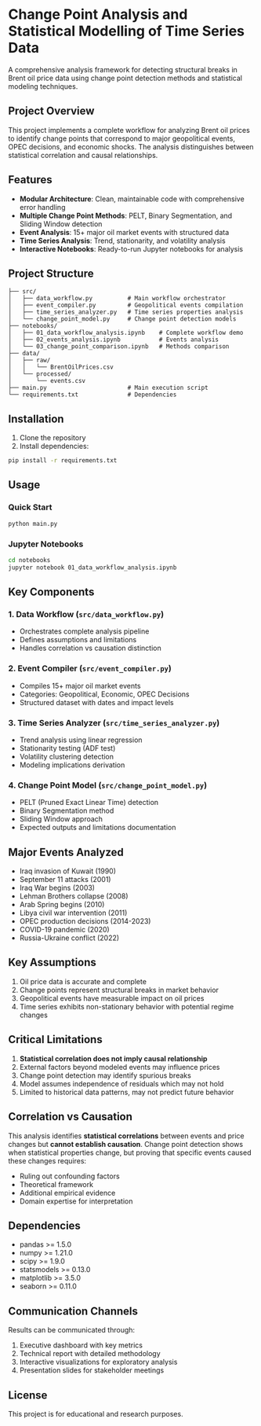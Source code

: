 # Change Point Analysis and Statistical Modelling of Time Series Data

A comprehensive analysis framework for detecting structural breaks in Brent oil price data using change point detection methods and statistical modeling techniques.

## Project Overview

This project implements a complete workflow for analyzing Brent oil prices to identify change points that correspond to major geopolitical events, OPEC decisions, and economic shocks. The analysis distinguishes between statistical correlation and causal relationships.

## Features

- **Modular Architecture**: Clean, maintainable code with comprehensive error handling
- **Multiple Change Point Methods**: PELT, Binary Segmentation, and Sliding Window detection
- **Event Analysis**: 15+ major oil market events with structured data
- **Time Series Analysis**: Trend, stationarity, and volatility analysis
- **Interactive Notebooks**: Ready-to-run Jupyter notebooks for analysis

## Project Structure

```
├── src/
│   ├── data_workflow.py          # Main workflow orchestrator
│   ├── event_compiler.py         # Geopolitical events compilation
│   ├── time_series_analyzer.py   # Time series properties analysis
│   └── change_point_model.py     # Change point detection models
├── notebooks/
│   ├── 01_data_workflow_analysis.ipynb    # Complete workflow demo
│   ├── 02_events_analysis.ipynb           # Events analysis
│   └── 03_change_point_comparison.ipynb   # Methods comparison
├── data/
│   ├── raw/
│   │   └── BrentOilPrices.csv
│   └── processed/
│       └── events.csv
├── main.py                       # Main execution script
└── requirements.txt              # Dependencies
```

## Installation

1. Clone the repository
2. Install dependencies:
```bash
pip install -r requirements.txt
```

## Usage

### Quick Start
```python
python main.py
```

### Jupyter Notebooks
```bash
cd notebooks
jupyter notebook 01_data_workflow_analysis.ipynb
```

## Key Components

### 1. Data Workflow (`src/data_workflow.py`)
- Orchestrates complete analysis pipeline
- Defines assumptions and limitations
- Handles correlation vs causation distinction

### 2. Event Compiler (`src/event_compiler.py`)
- Compiles 15+ major oil market events
- Categories: Geopolitical, Economic, OPEC Decisions
- Structured dataset with dates and impact levels

### 3. Time Series Analyzer (`src/time_series_analyzer.py`)
- Trend analysis using linear regression
- Stationarity testing (ADF test)
- Volatility clustering detection
- Modeling implications derivation

### 4. Change Point Model (`src/change_point_model.py`)
- PELT (Pruned Exact Linear Time) detection
- Binary Segmentation method
- Sliding Window approach
- Expected outputs and limitations documentation

## Major Events Analyzed

- Iraq invasion of Kuwait (1990)
- September 11 attacks (2001)
- Iraq War begins (2003)
- Lehman Brothers collapse (2008)
- Arab Spring begins (2010)
- Libya civil war intervention (2011)
- OPEC production decisions (2014-2023)
- COVID-19 pandemic (2020)
- Russia-Ukraine conflict (2022)

## Key Assumptions

1. Oil price data is accurate and complete
2. Change points represent structural breaks in market behavior
3. Geopolitical events have measurable impact on oil prices
4. Time series exhibits non-stationary behavior with potential regime changes

## Critical Limitations

1. **Statistical correlation does not imply causal relationship**
2. External factors beyond modeled events may influence prices
3. Change point detection may identify spurious breaks
4. Model assumes independence of residuals which may not hold
5. Limited to historical data patterns, may not predict future behavior

## Correlation vs Causation

This analysis identifies **statistical correlations** between events and price changes but **cannot establish causation**. Change point detection shows when statistical properties change, but proving that specific events caused these changes requires:

- Ruling out confounding factors
- Theoretical framework
- Additional empirical evidence
- Domain expertise for interpretation

## Dependencies

- pandas >= 1.5.0
- numpy >= 1.21.0
- scipy >= 1.9.0
- statsmodels >= 0.13.0
- matplotlib >= 3.5.0
- seaborn >= 0.11.0

## Communication Channels

Results can be communicated through:
1. Executive dashboard with key metrics
2. Technical report with detailed methodology
3. Interactive visualizations for exploratory analysis
4. Presentation slides for stakeholder meetings

## License

This project is for educational and research purposes.